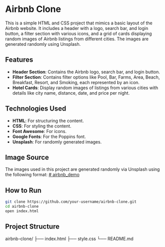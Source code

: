 # Airbnb Clone

This is a simple HTML and CSS project that mimics a basic layout of the Airbnb website. It includes a header with a logo, search bar, and login button, a filter section with various icons, and a grid of cards displaying random images of Airbnb listings from different cities. The images are generated randomly using Unsplash.

## Features

- **Header Section**: Contains the Airbnb logo, search bar, and login button.
- **Filter Section**: Contains filter options like Pool, Bar, Farms, Area, Beach, Breakfast, Resort, and Smoking, each represented by an icon.
- **Hotel Cards**: Display random images of listings from various cities with details like city name, distance, date, and price per night.

## Technologies Used

- **HTML**: For structuring the content.
- **CSS**: For styling the content.
- **Font Awesome**: For icons.
- **Google Fonts**: For the Poppins font.
- **Unsplash**: For randomly generated images.

## Image Source

The images used in this project are generated randomly via Unsplash using the following format:
[# airbnb_demo](https://source.unsplash.com/200x200/?airbnb?{number})


## How to Run

   ```bash
   git clone https://github.com/your-username/airbnb-clone.git
   cd airbnb-clone
   open index.html
   ```

## Project Structure
airbnb-clone/
├── index.html
├── style.css
└── README.md
